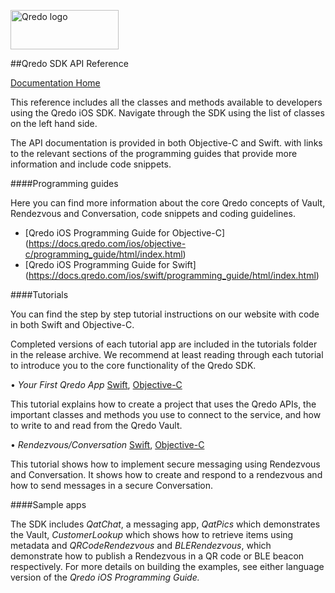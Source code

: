 
 <img alt="Qredo logo" src="https://qredo.com/wp-content/uploads/2016/05/logo.jpg" height="63" width="173"></a>
 
##Qredo SDK API Reference

[Documentation Home](https://qredo.com/documentation/)

This reference includes all the classes and methods available to developers using the Qredo iOS SDK. Navigate through the SDK using the list of classes on the left hand side. 

The API documentation is provided in both Objective-C and Swift. with links to the relevant sections of the programming guides that provide more information and include code snippets. 

####Programming guides

Here you can find more information about the core Qredo concepts of Vault, Rendezvous and Conversation, code snippets and coding guidelines.

- [Qredo iOS Programming Guide for Objective-C] (https://docs.qredo.com/ios/objective-c/programming_guide/html/index.html)
- [Qredo iOS Programming Guide for Swift] (https://docs.qredo.com/ios/swift/programming_guide/html/index.html)


####Tutorials

You can find the step by step tutorial instructions on our website with code in both Swift and Objective-C.

Completed versions of each tutorial app are included in the tutorials folder in the release archive. We recommend at least reading through each tutorial to introduce you to the core functionality of the Qredo SDK.

• *Your First Qredo App*
[Swift](https://docs.qredo.com/ios/swift/tutorials/your_first_qredo_app/html/index.html), [Objective-C](https://docs.qredo.com/ios/objective-c/tutorials/your_first_qredo_app/html/index.html)

This tutorial explains how to create a project that uses the Qredo APIs, the important classes and methods you use to connect to the service, and how to write to and read from the Qredo Vault. 


• *Rendezvous/Conversation* [Swift](https://docs.qredo.com/ios/swift/tutorials/rendezvous/html/index.html), [Objective-C](https://docs.qredo.com/ios/objective-c/tutorials/rendezvous/html/index.html)

This tutorial shows how to implement secure messaging using Rendezvous and Conversation. It shows how to create and respond to a rendezvous and how to send messages in a secure Conversation.

####Sample apps

The SDK includes *QatChat*, a messaging app, *QatPics* which demonstrates the Vault, *CustomerLookup* which shows how to retrieve items using metadata and *QRCodeRendezvous* and *BLERendezvous*, which demonstrate how to publish a Rendezvous in a QR code or BLE beacon respectively. For more details on building the examples, see either language version of the *Qredo iOS Programming Guide.*
